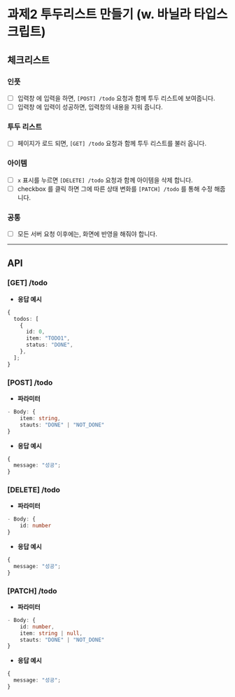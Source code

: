 # 과제2 투두리스트 만들기 (w. 바닐라 타입스크립트)

## 체크리스트

### 인풋

- [ ] 입력창 에 입력을 하면, `[POST] /todo` 요청과 함께 투두 리스트에 보여줍니다.
- [ ] 입력창 에 입력이 성공하면, 입력창의 내용을 지워 줍니다.

### 투두 리스트

- [ ] 페이지가 로드 되면, `[GET] /todo` 요청과 함께 투두 리스트를 불러 옵니다.

### 아이템

- [ ] `x` 표시를 누르면 `[DELETE] /todo` 요청과 함께 아이템을 삭제 합니다.
- [ ] checkbox 를 클릭 하면 그에 따른 상태 변화를 `[PATCH] /todo` 를 통해 수정 해줍니다.

### 공통

- [ ] 모든 서버 요청 이후에는, 화면에 반영을 해줘야 합니다.

---

## API

### [GET] /todo

- **응답 예시**

```ts
{
  todos: [
    {
      id: 0,
      item: "TODO1",
      status: "DONE",
    },
  ];
}
```

### [POST] /todo

- **파라미터**

```ts
- Body: {
    item: string,
    stauts: "DONE" | "NOT_DONE"
}
```

- **응답 예시**

```ts
{
  message: "성공";
}
```

### [DELETE] /todo

- **파라미터**

```ts
- Body: {
    id: number
}
```

- **응답 예시**

```ts
{
  message: "성공";
}
```

### [PATCH] /todo

- **파라미터**

```ts
- Body: {
    id: number,
    item: string | null,
    stauts: "DONE" | "NOT_DONE"
}
```

- **응답 예시**

```ts
{
  message: "성공";
}
```

